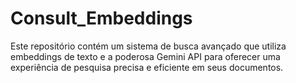 # Consult_Embeddings
Este repositório contém um sistema de busca avançado que utiliza embeddings de texto e a poderosa Gemini API para oferecer uma experiência de pesquisa precisa e eficiente em seus documentos.
